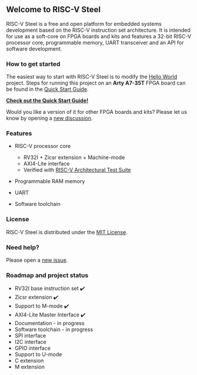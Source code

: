 ## Welcome to RISC-V Steel

RISC-V Steel is a free and open platform for embedded systems development based on the RISC-V instruction set architecture. It is intended for use as a soft-core on FPGA boards and kits and features a 32-bit RISC-V processor core, programmable memory, UART transceiver and an API for software development.

### How to get started

The easiest way to start with RISC-V Steel is to modify the [Hello World](https://github.com/riscv-steel/riscv-steel-core/tree/main/hello-world-project) project. Steps for running this project on an **Arty A7-35T** FPGA board can be found in the [Quick Start Guide](https://riscv-steel.github.io/riscv-steel-core/quick-start-guide/).

[**Check out the Quick Start Guide!**](https://riscv-steel.github.io/riscv-steel-core/quick-start-guide/)

Would you like a version of it for other FPGA boards and kits? Please let us know by opening a [new discussion](https://github.com/riscv-steel/riscv-steel-core/discussions).

### Features

- RISC-V processor core
  
  - RV32I + Zicsr extension + Machine-mode
  - AXI4-Lite interface
  - Verified with [RISC-V Architectural Test Suite](https://github.com/riscv-non-isa/riscv-arch-test)
    
- Programmable RAM memory  
- UART  
- Software toolchain

### License

RISC-V Steel is distributed under the [MIT License](../LICENSE).

### Need help?

Please open a [new issue](https://github.com/riscv-steel/riscv-steel-core/issues).

### Roadmap and project status

- RV32I base instruction set ✔️
- Zicsr extension ✔️
- Support to M-mode ✔️
- AXI4-Lite Master Interface ✔️
- Documentation - in progress
- Software toolchain - in progress
- SPI interface
- I2C interface
- GPIO interface
- Support to U-mode
- C extension
- M extension
